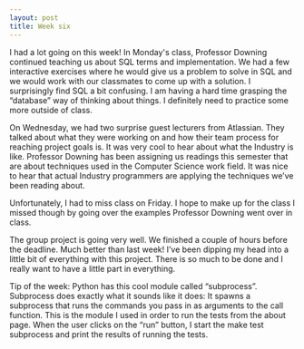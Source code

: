 ```yaml
---
layout: post
title: Week six
---
```


I had a lot going on this week! In Monday's class, Professor Downing continued teaching us about SQL terms and implementation. We had a few interactive exercises where he would give us a problem to solve in SQL and we would work with our classmates to come up with a solution. I surprisingly find SQL a bit confusing. I am having a hard time grasping the “database” way of thinking about things. I definitely need to practice some more outside of class.

On Wednesday, we had two surprise guest lecturers from Atlassian. They talked about what they were working on and how their team process for reaching project goals is. It was very cool to hear about what the Industry is like. Professor Downing has been assigning us readings this semester that are about techniques used in the Computer Science work field. It was nice to hear that actual Industry programmers are applying the techniques we’ve been reading about. 

Unfortunately, I had to miss class on Friday. I hope to make up for the class I missed though by going over the examples Professor Downing went over in class. 

The group project is going very well. We finished a couple of hours before the deadline. Much better than last week! I’ve been dipping my head into a little bit of everything with this project. There is so much to be done and I really want to have a little part in everything. 

Tip of the week: Python has this cool module called “subprocess”. Subprocess does exactly what it sounds like it does: It spawns a subprocess that runs the commands you pass in as arguments to the call function. This is the module I used in order to run the tests from the about page. When the user clicks on the “run” button, I start the make test subprocess and print the results of running the tests.
